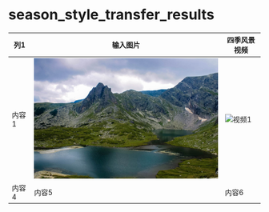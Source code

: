 # season_style_transfer_results
| 列1   | 输入图片   | 四季风景视频   |
|-------|-------|-------|
| 内容1 | ![图1](https://github.com/hughwcq/season_style_transfer_results/blob/main/24855790979_e5ecb077ff_o.png) | ![视频1](https://github.com/hughwcq/season_style_transfer_results/blob/main/1.gif) |
| 内容4 | 内容5 | 内容6 |

